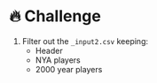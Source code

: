 # 🔥 Challenge

1. Filter out the `_input2.csv` keeping:
   * Header
   * NYA players
   * 2000 year players
